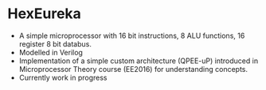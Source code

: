 # HexEureka
* A simple microprocessor with 16 bit instructions, 8 ALU functions, 16 register 8 bit databus.
* Modelled in Verilog
* Implementation of a simple custom architecture (QPEE-uP) introduced in Microprocessor Theory course (EE2016) for understanding concepts.
* Currently work in progress

